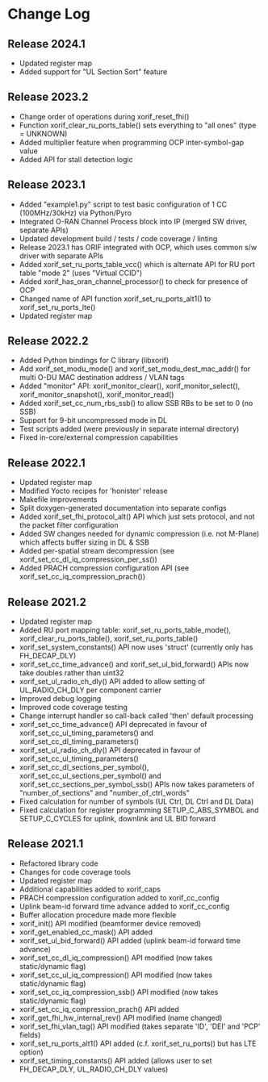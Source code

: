 # Change Log

## Release 2024.1
* Updated register map
* Added support for "UL Section Sort" feature

## Release 2023.2
* Change order of operations during xorif_reset_fhi()
* Function xorif_clear_ru_ports_table() sets everything to "all ones" (type = UNKNOWN)
* Added multiplier feature when programming OCP inter-symbol-gap value
* Added API for stall detection logic

## Release 2023.1
* Added "example1.py" script to test basic configuration of 1 CC (100MHz/30kHz) via Python/Pyro
* Integrated O-RAN Channel Process block into IP (merged SW driver, separate APIs)
* Updated development build / tests / code coverage / linting
* Release 2023.1 has ORIF integrated with OCP, which uses common s/w driver with separate APIs
* Added xorif_set_ru_ports_table_vcc() which is alternate API for RU port table "mode 2" (uses "Virtual CCID")
* Added xorif_has_oran_channel_processor() to check for presence of OCP
* Changed name of API function xorif_set_ru_ports_alt1() to xorif_set_ru_ports_lte()
* Updated register map

## Release 2022.2
* Added Python bindings for C library (libxorif)
* Add xorif_set_modu_mode() and xorif_set_modu_dest_mac_addr() for multi O-DU MAC destination address / VLAN tags
* Added "monitor" API: xorif_monitor_clear(), xorif_monitor_select(), xorif_monitor_snapshot(), xorif_monitor_read()
* Added xorif_set_cc_num_rbs_ssb() to allow SSB RBs to be set to 0 (no SSB)
* Support for 9-bit uncompressed mode in DL
* Test scripts added (were previously in separate internal directory)
* Fixed in-core/external compression capabilities

## Release 2022.1
* Updated register map
* Modified Yocto recipes for 'honister' release
* Makefile improvements
* Split doxygen-generated documentation into separate configs
* Added xorif_set_fhi_protocol_alt() API which just sets protocol, and not the packet filter configuration
* Added SW changes needed for dynamic compression (i.e. not M-Plane) which affects buffer sizing in DL & SSB
* Added per-spatial stream decompression (see xorif_set_cc_dl_iq_compression_per_ss())
* Added PRACH compression configuration API (see xorif_set_cc_iq_compression_prach())

## Release 2021.2
* Updated register map
* Added RU port mapping table: xorif_set_ru_ports_table_mode(), xorif_clear_ru_ports_table(), xorif_set_ru_ports_table()
* xorif_set_system_constants() API now uses 'struct' (currently only has FH_DECAP_DLY)
* xorif_set_cc_time_advance() and xorif_set_ul_bid_forward() APIs now take doubles rather than uint32
* xorif_set_ul_radio_ch_dly() API added to allow setting of UL_RADIO_CH_DLY per component carrier
* Improved debug logging
* Improved code coverage testing
* Change interrupt handler so call-back called 'then' default processing
* xorif_set_cc_time_advance() API deprecated in favour of xorif_set_cc_ul_timing_parameters() and xorif_set_cc_dl_timing_parameters()
* xorif_set_ul_radio_ch_dly() API deprecated in favour of xorif_set_cc_ul_timing_parameters()
* xorif_set_cc_dl_sections_per_symbol(), xorif_set_cc_ul_sections_per_symbol() and xorif_set_cc_sections_per_symbol_ssb() APIs now takes parameters of "number_of_sections" and "number_of_ctrl_words"
* Fixed calculation for number of symbols (UL Ctrl, DL Ctrl and DL Data)
* Fixed calculation for register programming SETUP_C_ABS_SYMBOL and SETUP_C_CYCLES for uplink, downlink and UL BID forward

## Release 2021.1
* Refactored library code
* Changes for code coverage tools
* Updated register map
* Additional capabilities added to xorif_caps
* PRACH compression configuration added to xorif_cc_config
* Uplink beam-id forward time advance added to xorif_cc_config
* Buffer allocation procedure made more flexible
* xorif_init() API modified (beamformer device removed)
* xorif_get_enabled_cc_mask() API added
* xorif_set_ul_bid_forward() API added (uplink beam-id forward time advance)
* xorif_set_cc_dl_iq_compression() API modified (now takes static/dynamic flag)
* xorif_set_cc_ul_iq_compression() API modified (now takes static/dynamic flag)
* xorif_set_cc_iq_compression_ssb() API modified (now takes static/dynamic flag)
* xorif_set_cc_iq_compression_prach() API added
* xorif_get_fhi_hw_internal_rev() API modified (name changed)
* xorif_set_fhi_vlan_tag() API modified (takes separate 'ID', 'DEI' and 'PCP' fields)
* xorif_set_ru_ports_alt1() API added (c.f. xorif_set_ru_ports() but has LTE option)
* xorif_set_timing_constants() API added (allows user to set FH_DECAP_DLY, UL_RADIO_CH_DLY values)
